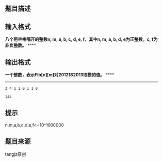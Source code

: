 


## 题目描述
## 输入格式
**八个用空格隔开的整数n, m, a, b, c, d, e, f，其中n, m, a, b, d, e为正整数，c, f为非负整数。**  **** 
## 输出格式
**一个整数，表示Fib[n][m]对2012182013取模的值。**  **** 
**** 

```input1
3 4 1 1 0 1 1 0

```

```output1
144
```

## 提示
n,m,a,b,c,d,e,f<=10^1000000
## 题目来源
tangjz原创


